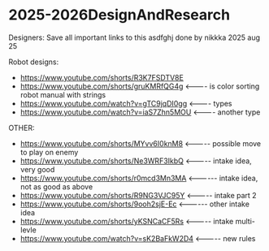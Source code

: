 # 2025-2026DesignAndResearch
Designers: Save all important links to this
asdfghj done by nikkka 2025 aug 25

Robot designs:
- https://www.youtube.com/shorts/R3K7FSDTV8E
- https://www.youtube.com/shorts/gruKMRfQG4g <---- is color sorting robot manual with strings
- https://www.youtube.com/watch?v=gTC9jqDI0gg <---- types
- https://www.youtube.com/watch?v=iaS7Zhn5MOU  <---- another type 


OTHER:
- https://www.youtube.com/shorts/MYvv6I0knM8 <----- possible move to play on enemy
- https://www.youtube.com/shorts/Ne3WRF3IkbQ <----- intake idea, very good
- https://www.youtube.com/shorts/r0mcd3Mn3MA <------ intake idea, not as good as above
- https://www.youtube.com/shorts/R9NG3VJC95Y <----- intake part 2
- https://www.youtube.com/shorts/9ooh2sjE-Ec <------ other intake idea
- https://www.youtube.com/shorts/yKSNCaCF5Rs <----- intake multi-levle
- https://www.youtube.com/watch?v=sK2BaFkW2D4 <----- new rules 




